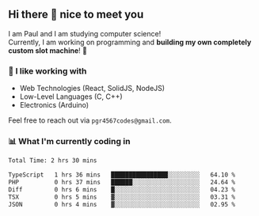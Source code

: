 ## Hi there 👋 nice to meet you

I am Paul and I am studying computer science!  
Currently, I am working on programming and **building my own completely custom slot machine**! 🎰

### 🔭 I like working with
- Web Technologies (React, SolidJS, NodeJS)
- Low-Level Languages (C, C++)
- Electronics (Arduino)

Feel free to reach out via `pgr4567codes@gmail.com`.

### 📊 What I'm currently coding in
<!--START_SECTION:waka-->

```txt
Total Time: 2 hrs 30 mins

TypeScript   1 hrs 36 mins   ████████████████░░░░░░░░░   64.10 %
PHP          0 hrs 37 mins   ██████░░░░░░░░░░░░░░░░░░░   24.64 %
Diff         0 hrs 6 mins    █░░░░░░░░░░░░░░░░░░░░░░░░   04.23 %
TSX          0 hrs 5 mins    ▓░░░░░░░░░░░░░░░░░░░░░░░░   03.31 %
JSON         0 hrs 4 mins    ▓░░░░░░░░░░░░░░░░░░░░░░░░   02.95 %
```

<!--END_SECTION:waka-->
